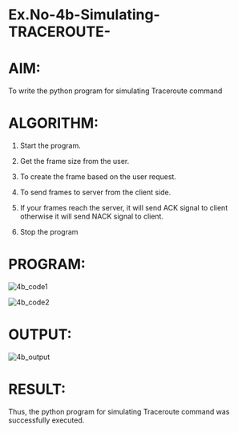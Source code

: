 # Ex.No-4b-Simulating-TRACEROUTE-

# AIM: 

  To write the python program for simulating Traceroute command 
 
# ALGORITHM: 

  1. Start the program.
     
  2. Get the frame size from the user.
     
  3. To create the frame based on the user request.
     
  4. To send frames to server from the client side.
     
  5. If your frames reach the server, it will send ACK signal to client
    otherwise it will send NACK signal to client.

  7. Stop the program

# PROGRAM: 

![4b_code1](https://github.com/user-attachments/assets/46224bf6-830a-4721-8d90-e65ee1d51ac0)


![4b_code2](https://github.com/user-attachments/assets/04f78207-7467-4546-bb90-b52bb2158928)


# OUTPUT: 

![4b_output](https://github.com/user-attachments/assets/78ae7309-a382-4831-8a07-9783ce2c3e06)


# RESULT: 
 
Thus, the python program for simulating Traceroute command was successfully executed.
